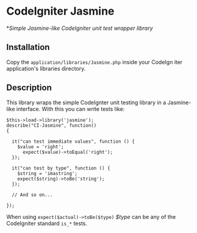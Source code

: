 CodeIgniter Jasmine
===================

**Simple Jasmine-like CodeIgniter unit test wrapper library*


Installation
------------

Copy the `application/libraries/Jasmine.php` inside your 
CodeIgn
iter application's libraries directory.

Description
-----------

This library wraps the simple CodeIgnter unit testing library in a 
Jasmine-like interface. With this you can write tests like:

    $this->load->library('jasmine');
    describe("CI-Jasmine", function()
    {

      it("can test immediate values", function () {
        $value = 'right';
		  expect($value)->toEqual('right');
      });
      
      it("can test by type", function () {
        $string = 'imastring';
        expect($string)->toBe('string');
      });
      
      // And so on...

    });

When using `expect($actual)->toBe($type)` _$type_ can be any of the 
CodeIgniter standard `is_*` tests.
